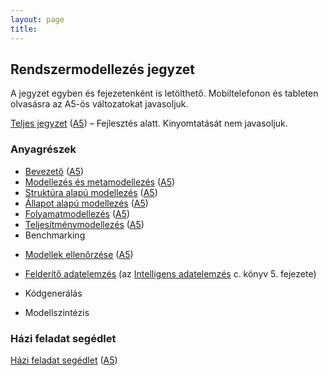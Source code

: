 ```yaml
---
layout: page
title:
---
```


## Rendszermodellezés jegyzet

A jegyzet egyben és fejezetenként is letölthető. Mobiltelefonon és tableten olvasásra az A5-ös változatokat javasoljuk.

[Teljes jegyzet](rendszermodellezes.pdf) ([A5](rendszermodellezes-mobile.pdf)) &ndash; Fejlesztés alatt. Kinyomtatását nem javasoljuk.

### Anyagrészek

* [Bevezető](bevezeto.pdf) ([A5](bevezeto-mobile.pdf))
* [Modellezés és metamodellezés](modellezes-es-metamodellezes.pdf) ([A5](modellezes-es-metamodellezes-mobile.pdf))
* [Struktúra alapú modellezés](struktura-alapu-modellezes.pdf) ([A5](struktura-alapu-modellezes-mobile.pdf))
* [Állapot alapú modellezés](allapot-alapu-modellezes.pdf) ([A5](allapot-alapu-modellezes-mobile.pdf))
* [Folyamatmodellezés](folyamatmodellezes.pdf) ([A5](folyamatmodellezes-mobile.pdf))
* [Teljesítménymodellezés](teljesitmenymodellezes.pdf) ([A5](teljesitmenymodellezes-mobile.pdf))
* Benchmarking
<!--* [Benchmarking](benchmarking.pdf) ([A5](benchmarking-mobile.pdf))-->
* [Modellek ellenőrzése](modellek-ellenorzese.pdf) ([A5](modellek-ellenorzese-mobile.pdf))
<!--* Modellek fejlesztése-->
<!--* [Modellek fejlesztése](modellek-fejlesztese.pdf) ([A5](modellek-fejlesztese-mobile.pdf))-->
* [Felderítő adatelemzés](felderito-adatelemzes-konyvfejezet.pdf) (az [Intelligens adatelemzés](http://www.interkonyv.hu/konyvek/antal_peter_intelligens_adatelemzes) c. könyv 5. fejezete)
<!--* [Felderítő adatelemzés](felderito-adatelemzes.pdf) ([A5](felderito-adatelemzes-mobile.pdf))-->
* Kódgenerálás
<!--* [Kódgenerálás](kodgeneralas.pdf) ([A5](kodgeneralas-mobile.pdf))-->
* Modellszintézis
<!--* [Modellszintézs](modellszintezis.pdf) ([A5](modellszintezis-mobile.pdf))-->

### Házi feladat segédlet

[Házi feladat segédlet](hf.pdf) ([A5](hf-a5.pdf))
